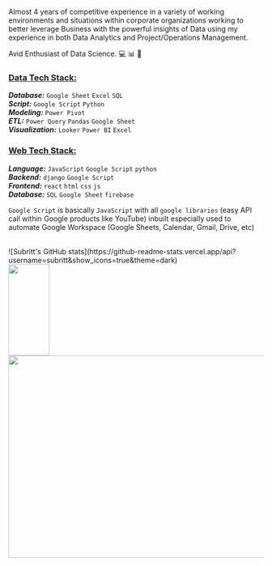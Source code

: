 Almost 4 years of competitive experience in a variety of working environments and situations within corporate organizations working to better leverage Business with the powerful insights of Data using my experience in both Data Analytics and Project/Operations Management.

Avid Enthusiast of Data Science. 💻 📊 🧠

### <ins>Data Tech Stack:</ins>
**_Database:_** `Google Sheet` `Excel` `SQL` <br />
**_Script:_** `Google Script` `Python` <br />
**_Modeling:_** `Power Pivot` <br />
**_ETL:_** `Power Query` `Pandas` `Google Sheet` <br />
**_Visualization:_** `Looker` `Power BI` `Excel` <br />

### <ins>Web Tech Stack:</ins>
**_Language:_** `JavaScript` `Google Script` `python` <br />
**_Backend:_** `django` `Google Script` <br />
**_Frontend:_** `react` `html` `css` `js` <br />
**_Database:_** `SQL` `Google Sheet` `firebase` <br />

`Google Script` is basically `JavaScript` with all `google libraries` (easy API call within Google products like YouTube) inbuilt especially used to automate Google Workspace (Google Sheets, Calendar, Gmail, Drive, etc)

<br />

<!-- 🤵🏼[About Me](https://www.subritt.com.np/) -->

<div class='container'>
<!-- <img height="180em" style=" width: 55%;" class="img" src="https://github-readme-stats.vercel.app/api?username=subritt&show_icons=true&hide_border=true&count_private=true&include_all_commits=true&theme=codeSTACKr&custom_title=Github%20Stats" /> -->
![Subritt's GitHub stats](https://github-readme-stats.vercel.app/api?username=subritt&show_icons=true&theme=dark)
&nbsp;
&nbsp;
<img height="180em" style=" width: 40%;" class="img" src="https://github-readme-stats.vercel.app/api/top-langs/?username=subritt&layout=compact&theme=codeSTACKr&hide_border=true&custom_title=Programming%20Languages&size_weight=0.5&count_weight=0.5" />
</div>

<img src="https://media1.giphy.com/media/WoD6JZnwap6s8/giphy.gif?cid=ecf05e47wdekukr2je5v9d6z5n6t7vrmk53osd1zpx8yvwfi&rid=giphy.gif" width="1000px" height="400px">

<!--
**Subritt/Subritt** is a ✨ _special_ ✨ repository because its `README.md` (this file) appears on your GitHub profile.

Here are some ideas to get you started:

- 🔭 I’m currently working on ...
- 🌱 I’m currently learning ...
- 👯 I’m looking to collaborate on ...
- 🤔 I’m looking for help with ...
- 💬 Ask me about ...
- 📫 How to reach me: ...
- 😄 Pronouns: ...
- ⚡ Fun fact: ...
-->
